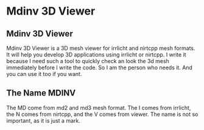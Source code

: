 Mdinv 3D Viewer
================================================================================



Mdinv 3D Viewer
----------------------------------------

Mdinv 3D Viewer is a 3D mesh viewer for irrlicht and nirtcpp mesh formats. It will help you develop 3D applications using irrlicht or nirtcpp. I write it because I need such a tool to quickly check an look the 3d mesh immediately before I write the code. So I am the person who needs it. And you can use it too if you want.



The Name MDINV
----------------------------------------

The MD come from md2 and md3 mesh format. The I comes from irrlicht, the N comes from nirtcpp, and the V comes from viewer. The name is not so important, as it is just a mark.



